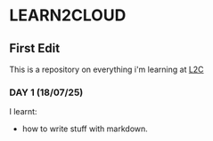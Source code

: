 # LEARN2CLOUD
## First Edit
This is a repository on everything i'm learning at [L2C](https://learntocloud.guide/)
### DAY 1 (18/07/25)
I learnt:
- how to write stuff with markdown.
